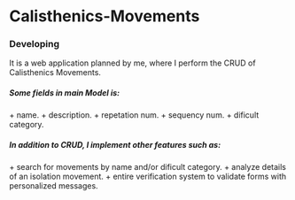 # Calisthenics-Movements
<h3>Developing</h3>
It is a web application planned by me, where I perform the CRUD of Calisthenics Movements.

<h5>Some fields in main Model is:</h5>
+ name.
+ description.
+ repetation num.
+ sequency num.
+ dificult category.

<h5>In addition to CRUD, I implement other features such as:</h5>
+ search for movements by name and/or dificult category.
+ analyze details of an isolation movement.
+ entire verification system to validate forms with personalized messages.
